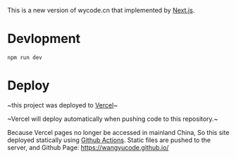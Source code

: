 This is a new version of wycode.cn that implemented by [Next.js](https://nextjs.org).

# Devlopment

`npm run dev`

# Deploy

~this project was deployed to [Vercel](https://vercel.com/)~

~Vercel will deploy automatically when pushing code to this repository.~

Because Vercel pages no longer be accessed in mainland China,
So this site deployed statically using [Github Actions](./github/workflows/main.yml).
Static files are pushed to the server, and Github Page: https://wangyucode.github.io/